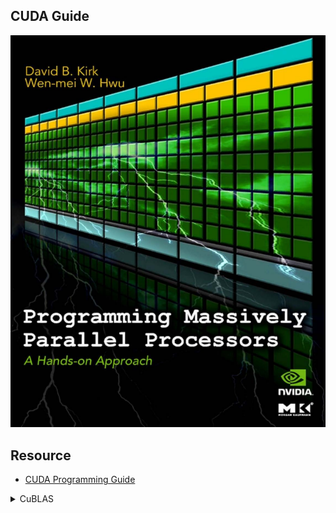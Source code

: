 ## CUDA Guide

<div>
  <img src="assets/cover.png" alt="cover image">
</div>

## Resource
* [CUDA Programming Guide](https://www.cse.iitd.ac.in/~rijurekha/col730_2022/cudabook.pdf)

<details>
  <summary>CuBLAS</summary>
  CuBLAS is a CUDA library for linear algebra operations. It provides GPU-accelerated BLAS (Basic Linear Algebra Subprograms) functions.

  ## What is CuBLAS?
  CuBLAS is a CUDA library for linear algebra operations. It provides GPU-accelerated BLAS (Basic Linear Algebra Subprograms) functions.

  ## Why CuBLAS?
  CuBLAS is used for:

  * Accelerating linear algebra operations on NVIDIA GPUs
  * Providing a set of GPU-accelerated BLAS functions
  * Improving performance and efficiency in linear algebra computations

  ## CuBLAS Functions
  CuBLAS provides various functions for:

  * Matrix-vector operations (e.g., matrix-vector multiplication)
  * Matrix-matrix operations (e.g., matrix-matrix multiplication)
  * Vector operations (e.g., dot product, norm)
  * Matrix factorizations (e.g., LU, Cholesky)

  ## How CuBLAS Works
  To use the cuBLAS API, the application must allocate the required matrices and vectors in the GPU memory space, fill them with data, call the sequence of desired cuBLAS functions, and then upload the results from the GPU memory space back to the host. The cuBLAS API also provides helper functions for writing and retrieving data from the GPU.

  * CuBLAS uses CUDA kernels to execute linear algebra operations on the GPU
  * The library provides a set of APIs for developers to access the GPU-accelerated BLAS functions
  * CuBLAS handles memory management, data transfer, and thread organization for the user

  ## Benefits of CuBLAS

  * Faster execution times compared to CPU-based BLAS implementations
  * Reduced power consumption due to GPU acceleration
  * Simplified development process with easy-to-use APIs
</details>
